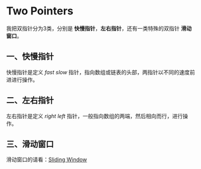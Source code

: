 # Two Pointers

我把双指针分为3类，分别是 **快慢指针**，**左右指针**，还有一类特殊的双指针 **滑动窗口**。

## 一、快慢指针

快慢指针是定义 *fast* *slow* 指针，指向数组或链表的头部，两指针以不同的速度前进进行操作。

## 二、左右指针

左右指针是定义 *right* *left* 指针，一般指向数组的两端，然后相向而行，进行操作。

## 三、滑动窗口

滑动窗口的请看：[Sliding Window](../slidingWindow/README.md)
